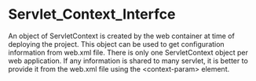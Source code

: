 # Servlet_Context_Interfce
An object of ServletContext is created by the web container at time of deploying the project. This object can be used to get configuration information from web.xml file. There is only one ServletContext object per web application.  If any information is shared to many servlet, it is better to provide it from the web.xml file using the &lt;context-param> element.
